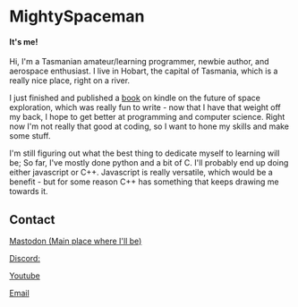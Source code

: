 # MightySpaceman
#### It's me!

Hi, I'm a Tasmanian amateur/learning programmer, newbie author, and aerospace enthusiast. 
I live in Hobart, the capital of Tasmania, which is a really nice place, right on a river.

I just finished and published a [book](https://www.amazon.com/dp/B0BMYP6QW6?ref_=cm_sw_r_cp_ud_dp_R95FS9BT4WSDCXEE34TD) on kindle on the future of space exploration, which was really fun to write - now that I have that weight off my back, I hope to get better at programming and computer science. Right now I'm not really that good at coding, so I want to hone my skills and make some stuff.

I'm still figuring out what the best thing to dedicate myself to learning will be; So far, I've mostly done python and a bit of C. I'll probably end up doing either javascript or C++. Javascript is really versatile, which would be a benefit - but for some reason C++ has something that keeps drawing me towards it.

## Contact
[Mastodon (Main place where I'll be)](https://aus.social/@mightyspaceman)

[Discord:](https://discord.gg/AsCeXnMTYZ)

[Youtube](https://www.youtube.com/c/mightyspaceman)

[Email](mailto:spaceman384@outlook.com.com?subject=[GitHub]%20Big%20Chungus%20Sends%20His%20Regards)
